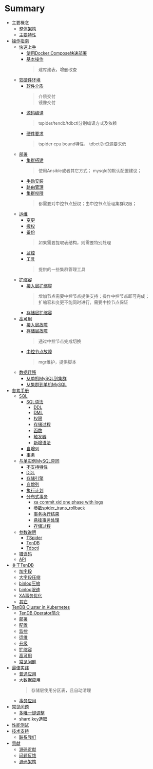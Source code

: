 # Summary

* 主要概念
  * [整体架构](architecture.md)
  * [主要特性](key-features.md)
* [操作指南]()
  * [快速上手]()
    * [使用Docker Compose快速部署]()
    * [基本操作]()
      > 建库建表，增删改查
  * [软硬件环境]()
    * [软件介质]()
      > 介质交付  
      > 镜像交付
    * [源码编译]()
      > tspider/tendb/tdbctl分别编译方式及依赖
    * [硬件要求](re-book/system.md)
      > tspider cpu bound特性， tdbctl对资源要求低
  * [部署]()
    * [集群搭建]()
      > 使用Ansible或者其它方式； mysqld的默认配置建议；   
    *  [手动安装](re-book/manual-install.md)
    * [路由管理](re-book/route-manager.md)
    * [集群权限]()
      > 都需要对中控节点授权；由中控节点管理集群权限；
  * [运维]()
    * [变更]()
    * [授权]()
    * [备份]()
      > 如果需要提取表结构，则需要特别处理
    * [监控]()
    * [工具]()
      > 提供的一些集群管理工具
  * [扩缩容]()
    * [接入层扩缩容]()
      > 增加节点需要中控节点提供支持；操作中控节点即可完成；   
      > 扩缩容和变更不能同时进行，需要中控节点保证
    * [存储层扩缩容]()
  * [高可用]()
    * [接入层故障]()
    * [存储层故障]()
      > 通过中控节点完成切换
    * [中控节点故障]()
      > mgr维护，提供脚本
  * [数据迁移]()
    * [从单机MySQL到集群]()
    * [从集群到单机MySQL]()
* [参考手册]()
  * [SQL]()
    * [SQL语法](re-book/sql_grammar.md)
      * [DDL](re-book/ddl_syntax.md)
      * [DML](re-book/dml_syntax.md)
      * [权限](re-book/grant.md)
      * [存储过程](re-book/stored_procedure.md)
      * [函数](re-book/function.md)
      * [触发器](re-book/trigger.md)  
      * [新增语法](re-book/new_grammar.md)
    * [自增列](re-book/auto_increase.md)
    * [事务](re-book/transaction.md)
  * [与单实例MySQL异同](re-book/mysql-compatibility.md/#jump)
    * [不支持特性](re-book/mysql-compatibility.md/#jump1)
    * [DDL](re-book/mysql-compatibility.md/#jump21)    
    * [存储引擎](re-book/mysql-compatibility.md/#jump22)    
    * [自增列](re-book/mysql-compatibility.md/#jump23)
    * [执行计划](re-book/mysql-compatibility.md#jump24)
    * [分布式事务](re-book/mysql-compatibility.md/#jump25)
      * [xa commit xid one phase with logs](re-book/mysql-compatibility.md/#jump251)
      * [参数spider_trans_rollback](re-book/mysql-compatibility.md#jump252)
      * [事务执行结果](re-book/mysql-compatibility.md/#jump253)
      * [悬挂事务处理](re-book/mysql-compatibility.md/#jump254)
      * [存储过程](re-book/mysql-compatibility.md#jump26)
  * [参数说明](re-book/parameter.md)
      * [TSpider](re-book/tspider_parameter.md)
      * [TenDB](re-book/tendb_parameter.md)
      * [Tdbctl](re-book/tdbctl_parameter.md)
  * [错误码](re-book/errorno.md)
  * [API](re-book/api.md)
* [关于TenDB]()
  * [加字段]()
  * [大字段压缩]()
  * [binlog压缩](tendb/binlog_compress.md)
  * [binlog限速]()
  * [XA事务优化]()
  * [其它]()
* [TenDB Cluster in Kubernetes]()
  * [TenDB Operator简介]()
  * [部署]()
  * [配置]()
  * [监控]()
  * [运维]()
  * [升级]()
  * [扩缩容]()
  * [高可用]()
  * [常见问题]()
* [最佳实践]()
  * [普通应用]()
  * [大数据应用]()
    > 存储层使用分区表，且自动清理
  * [事务应用]()
* [常见问题]()
    * [多唯一键调整]()
    * [shard key选取](com-problem/multi_unique_key_adjust.md)
* [性能测试]()
* [技术支持]()
  * [联系我们]()
* [贡献]()
  * [源码贡献]()
  * [问题反馈]()
  * [源码架构]()


